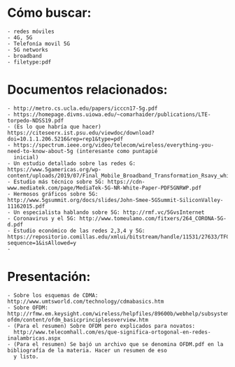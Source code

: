 # Cómo buscar:
	- redes móviles
	- 4G, 5G
	- Telefonía movil 5G
	- 5G networks
	- broadband
	- filetype:pdf


# Documentos relacionados:
	- http://metro.cs.ucla.edu/papers/icccn17-5g.pdf
	- https://homepage.divms.uiowa.edu/~comarhaider/publications/LTE-torpedo-NDSS19.pdf
	- (Es lo que habría que hacer) https://citeseerx.ist.psu.edu/viewdoc/download?doi=10.1.1.206.5216&rep=rep1&type=pdf
	- https://spectrum.ieee.org/video/telecom/wireless/everything-you-need-to-know-about-5g (interesante como puntapié
	  inicial)
	- Un estudio detallado sobre las redes G: https://www.5gamericas.org/wp-content/uploads/2019/07/Final_Mobile_Broadband_Transformation_Rsavy_whitepaper.pdf
	- Estudio más técnico sobre 5G: https://cdn-www.mediatek.com/page/MediaTek-5G-NR-White-Paper-PDF5GNRWP.pdf
	- Hermosos gráficos sobre 5G: http://www.5gsummit.org/docs/slides/John-Smee-5GSummit-SiliconValley-11162015.pdf
	- Un especialista hablando sobre 5G: http://rmf.vc/5GvsInternet
	- Coronavirus y el 5G: http://www.tomeulamo.com/fitxers/264_CORONA-5G-d.pdf
	- Estudio económico de las redes 2,3,4 y 5G: https://repositorio.comillas.edu/xmlui/bitstream/handle/11531/27633/TFG%20GarciIa%20Barranco%2C%20JesuIs.pdf?sequence=1&isAllowed=y
	-

# Presentación:
	- Sobre los esquemas de CDMA: http://www.umtsworld.com/technology/cdmabasics.htm
	- Sobre OFDM: http://rfmw.em.keysight.com/wireless/helpfiles/89600b/webhelp/subsystems/wlan-ofdm/content/ofdm_basicprinciplesoverview.htm
	- (Para el resumen) Sobre OFDM pero explicados para novatos:
	  http://www.telecomhall.com/es/que-significa-ortogonal-en-redes-inalambricas.aspx
	- (Para el resumen) Se bajó un archivo que se denomina OFDM.pdf en la bibliografía de la materia. Hacer un resumen de eso
	  y listo.
